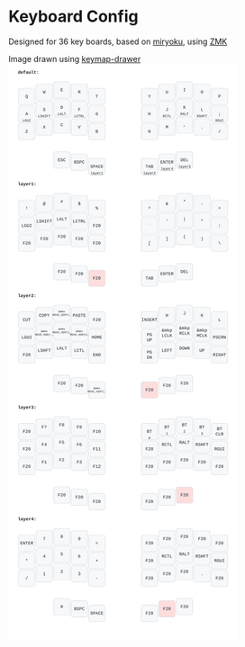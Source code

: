 # Keyboard Config
Designed for 36 key boards, based on [miryoku](https://github.com/manna-harbour/miryoku), using [ZMK](https://github.com/zmkfirmware/zmk)

Image drawn using [keymap-drawer](https://github.com/caksoylar/keymap-drawer)
![](keymap-drawer/keymap.ortho.svg)


